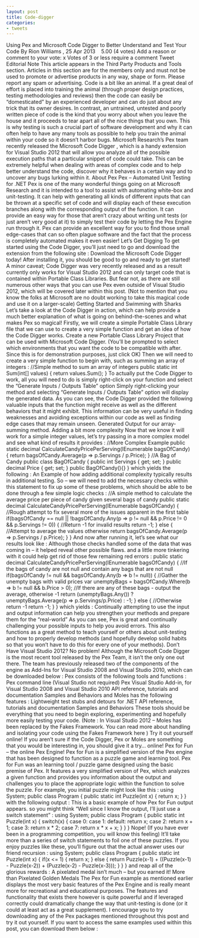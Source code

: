 ```yaml
---
layout: post
title: Code-digger
categories:
- tweets
---
```

Using Pex and Microsoft Code Digger to Better Understand and Test Your Code
By Rion Williams , 25 Apr 2013
   5.00 (4 votes)
Add a reason or comment to your vote: x
Votes of 3 or less require a comment
Tweet
Editorial Note
This article appears in the Third Party Products and Tools section. Articles in this  section are for the members only and must not be used to promote or advertise products in any way, shape or form. Please report any spam or advertising.
Code is a bit like an animal.
If a great deal of effort is placed into training the animal (through proper design practices, testing methodologies and reviews) then the code can easily be “domesticated” by an experienced developer and can do just about any trick that its owner desires. In contrast, an untrained, untested and poorly written piece of code is the kind that you worry about when you leave the house and it proceeds to tear apart all of the nice things that you own.
This is why testing is such a crucial part of software development and why it can often help to have any many tools as possible to help you train the animal within your code so it doesn’t harbor bugs.
Microsoft Research’s Pex team recently released the Microsoft Code Digger , which is a handy extension for Visual Studio 2012 that will allow you analyze all of the possible execution paths that a particular snippet of code could take. This can be extremely helpful when dealing with areas of complex code and to help better understand the code, discover why it behaves in a certain way and to uncover any bugs lurking within it.
About Pex
Pex – Automated Unit Testing for .NET
Pex is one of the many wonderful things going on at Microsoft Research and it is intended to a tool to assist with automating white-box and unit-testing. It can help with generating all kinds of different inputs that can be thrown at a specific set of code and will display each of these execution branches along with the corresponding output of the function. It can provide an easy way for those that aren’t crazy about writing unit tests (or just aren’t very good at it) to simply test their code by letting the Pex Engine run through it.
Pex can provide an excellent way for you to find those small edge-cases that can so often plague software and the fact that the process is completely automated makes it even easier!
Let’s Get Digging
To get started using the Code Digger, you’ll just need to go and download the extension from the following site :
Download the Microsoft Code Digger today!
After installing it, you should be good to go and ready to get started!
A minor caveat; Code Digger was very recently released and as a result currently only works for Visual Studio 2012 and can only target code that is contained within Portable Class Libraries. But fear not, as there are still numerous other ways that you can use Pex even outside of Visual Studio 2012, which will be covered later within this post. (Not to mention that you know the folks at Microsoft are no doubt working to take this magical code and use it on a larger-scale)
Getting Started and Swimming with Sharks
Let’s take a look at the Code Digger in action, which can help provide a much better explanation of what is going on behind-the-scenes and what makes Pex so magical!
Firstly, we will create a simple Portable Class Library file that we can use to create a very simple function and get an idea of how the Code Digger works.
Create a new Portable Class Library Project that can be used with Microsoft Code Digger.
(You’ll be prompted to select which environments that you want the code to be compatible with after. Since this is for demonstration purposes, just click OK)
Then we will need to create a very simple function to begin with, such as summing an array of integers :
//Simple method to sum an array of integers public static int Sum(int[] values) { return values.Sum(); }
To actually put the Code Digger to work, all you will need to do is simply right-click on your function and select the “Generate Inputs / Outputs Table” option
Simply right-clicking your method and selecting “Generate Inputs / Outputs Table” option will display the generated data.
As you can see, the Code Digger provided the following valuable inputs that the function might receive as well as the different behaviors that it might exhibit. This information can be very useful in finding weaknesses and avoiding exceptions within our code as well as finding edge cases that may remain unseen.
Generated Output for our array-summing method.
Adding a bit more complexity
Now that we know it will work for a simple integer values, let’s try passing in a more complex model and see what kind of results it provides :
//More Complex Example public static decimal CalculateCandyPricePerServing(IEnumerable<BagOfCandy> bagsOfCandy) { return bagsOfCandy.Average(p => p.Servings / p.Price); } //A Bag of Candy public class BagOfCandy { public int Servings { get; set; } public decimal Price { get; set; } public BagOfCandy(){} }
which yields the following :
An Example of how adding additional complexity typically results in additional testing.
So – we will need to add the necessary checks within this statement to fix up some of these problems, which should be able to be done through a few simple logic checks :
//A simple method to calculate the average price per piece of candy given several bags of candy public static decimal CalculateCandyPricePerServing(IEnumerable<BagOfCandy> bagsOfCandy) { //Rough attempt to fix several more of the issues apparent in the first table if(bagsOfCandy == null || !bagsOfCandy.Any(p => p != null && p.Price != 0 && p.Servings != 0))        { //Return -1 for invalid results return -1;        } else { //Attempt to average the values otherwise return bagsOfCandy.Average(p => p.Servings / p.Price);        } }
And now after running it, let’s see what our results look like :
Although those checks handled some of the data that was coming in – it helped reveal other possible flaws.
and a little more tinkering with it could help get rid of those few remaining red errors :
public static decimal CalculateCandyPricePerServing(IEnumerable<BagOfCandy> bagsOfCandy) { //If the bags of candy are not null and contain any bags that are not null if(bagsOfCandy != null && bagsOfCandy.Any(b => b != null))        { //Gather the unempty bags with valid prices var unemptyBags = bagsOfCandy.Where(b => b != null && b.Price > 0); //If there are any of these bags - output the average, otherwise -1 return (unemptyBags.Any()) ? unemptyBags.Average(p => p.Servings/p.Price) : -1;        } else { //Otherwise return -1 return -1;        } }
which yields :
Continually attempting to use the input and output information can help you strengthen your methods and prepare them for the “real-world”
As you can see, Pex is great and continually challenging your possible inputs to help you avoid errors. This also functions as a great method to teach yourself or others about unit-testing and how to properly develop methods (and hopefully develop solid habits so that you won’t have to do this for every one of your methods).
Don’t Have Visual Studio 2012? No problem!
Although the Microsoft Code Digger is the most recent tool released by the Pex Team, it isn’t the only one out there. The team has previously released two of the components of the engine as Add-Ins for Visual Studio 2008 and Visual Studio 2010, which can be downloaded below :
Pex consists of the following tools and functions :
Pex command line (Visual Studio not required)
Pex Visual Studio Add-in, for Visual Studio 2008 and Visual Studio 2010
API reference, tutorials and documentation
Samples and Behaviors
and Moles has the following features :
Lightweight test stubs and detours for .NET
API reference, tutorials and documentation
Samples and Behaviors
These tools should be everything that you need to begin exploring, experimenting and hopefully more easily testing your code.
(Note : In Visual Studio 2012 – Moles has been replaced by the Fakes Framework. You can read more about handling and isolating your code using the Fakes Framework here )
Try it out yourself online!
If you aren’t sure if the Code Digger, Pex or Moles are something that you would be interesting in, you should give it a try… online!
Pex for Fun – the online Pex Engine!
Pex for Fun is a simplified version of the Pex engine that has been designed to function as a puzzle game and learning tool.
Pex for Fun was an learning tool / puzzle game designed using the basic premise of Pex. It features a very simplified version of Pex, which analyzes a given function and provides you information about the output and challenges you to place the appropriate logic within the function to solve the puzzle.
For example, you initial puzzle might look like this :
using System; public class Program { public static int Puzzle(int x) { return x;      } }
with the following output :
This is a basic example of how Pex for Fun output appears.
so you might think “Well since I know the output, I’ll just use a switch statement” :
using System; public class Program { public static int Puzzle(int x) { switch(x)       { case 0: case 1: default: return x; case 2: return x + 1; case 3: return x * 2; case 7: return x * x + x;      }   } }
Nope! (If you have ever been in a programming competition, you will know this feeling)
It’ll take more than a series of switch statements to foil one of these puzzles.
If you enjoy puzzles like these, you’ll figure out that the actual answer uses our friend recursion :
using System; public class Program { public static int Puzzle(int x) { if(x <= 1)          { return x;          } else { return Puzzle(x-1) + ((Puzzle(x-1) - Puzzle(x-2)) + (Puzzle(x-2) - Puzzle(x-3)));          }      } }
and reap all of the glorious rewards :
A pixelated medal isn’t much – but you earned it!
More than Pixelated Golden Medals
The Pex for Fun example as mentioned earlier displays the most very basic features of the Pex Engine and is really meant more for recreational and educational purposes. The features and functionality that exists there however is quite powerful and if leveraged correctly could dramatically change the way that unit-testing is done (or it could at least act as a great supplement). I encourage you to try downloading any of the Pex packages mentioned throughout this post and try it out yourself. If you want to access the same examples used within this post, you can download them below :
